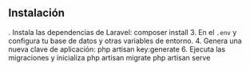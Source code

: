 ## Instalación
. Instala las dependencias de Laravel:
composer install
3. En el `.env` y configura tu base de datos y otras variables de entorno.
4. Genera una nueva clave de aplicación:
php artisan key:generate
6. Ejecuta las migraciones y inicializa
php artisan migrate
php artisan serve
